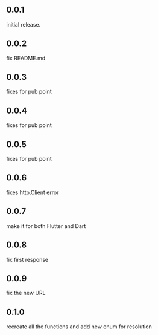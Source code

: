 ## 0.0.1

initial release.

## 0.0.2

fix README.md

## 0.0.3

fixes for pub point

## 0.0.4

fixes for pub point

## 0.0.5

fixes for pub point

## 0.0.6

fixes http.Client error

## 0.0.7

make it for both Flutter and Dart

## 0.0.8

fix first response

## 0.0.9

fix the new URL

## 0.1.0

recreate all the functions and add new enum for resolution